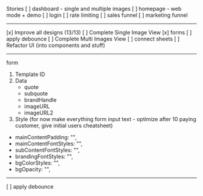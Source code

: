 Stories
[ ] dashboard - single and multiple images
[ ] homepage - web mode + demo
[ ] login
[ ] rate limiting
[ ] sales funnel
[ ] marketing funnel

---

[x] Improve all designs (13/13)
[ ] Complete Single Image View
[x] forms
[ ] apply debounce
[ ] Complete Multi Images View
[ ] connect sheets
[ ] Refactor UI (into components and stuff)

---

form

1. Template ID
2. Data
   - quote
   - subquote
   - brandHandle
   - imageURL
   - imageURL2
3. Style
   (for now make everything form input text - optimize after 10 paying customer, give initial users cheatsheet)

- mainContentPadding: "",
- mainContentFontStyles: "",
- subContentFontStyles: "",
- brandingFontStyles: "",
- bgColorStyles: "",
- bgOpacity: "",

---

[ ] apply debounce
